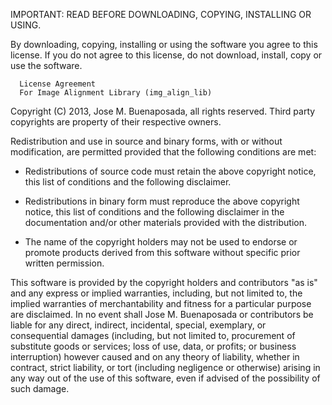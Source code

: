 IMPORTANT: READ BEFORE DOWNLOADING, COPYING, INSTALLING OR USING.

By downloading, copying, installing or using the software you agree to this 
license. If you do not agree to this license, do not download, install,
 copy or use the software.


      License Agreement
      For Image Alignment Library (img_align_lib)

Copyright (C) 2013, Jose M. Buenaposada, all rights reserved.
Third party copyrights are property of their respective owners.

Redistribution and use in source and binary forms, with or without modification,
are permitted provided that the following conditions are met:

  * Redistributions of source code must retain the above copyright notice,
    this list of conditions and the following disclaimer.

  * Redistributions in binary form must reproduce the above copyright notice,
    this list of conditions and the following disclaimer in the documentation
    and/or other materials provided with the distribution.

  * The name of the copyright holders may not be used to endorse or promote products
    derived from this software without specific prior written permission.

This software is provided by the copyright holders and contributors "as is" and
any express or implied warranties, including, but not limited to, the implied
warranties of merchantability and fitness for a particular purpose are disclaimed.
In no event shall Jose M. Buenaposada or contributors be liable for any direct,
indirect, incidental, special, exemplary, or consequential damages
(including, but not limited to, procurement of substitute goods or services;
loss of use, data, or profits; or business interruption) however caused
and on any theory of liability, whether in contract, strict liability,
or tort (including negligence or otherwise) arising in any way out of
the use of this software, even if advised of the possibility of such damage.
